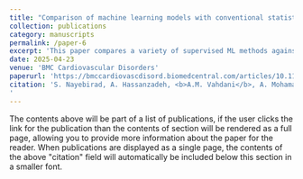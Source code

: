 ```yaml
---
title: "Comparison of machine learning models with conventional statistical methods for prediction of percutaneous coronary intervention outcomes: a systematic review and meta-analysis"
collection: publications
category: manuscripts
permalink: /paper-6
excerpt: 'This paper compares a variety of supervised ML methods against logistic regression in predicting PCI outcomes, in terms of performance. We also extensively assess the models in terms of risk of bias (RoB) due factors such as data leakage and lack of external validation, using the [CHARMS](https://journals.plos.org/plosmedicine/article?id=10.1371/journal.pmed.1001744) and [PROBAST](https://pubmed.ncbi.nlm.nih.gov/30596875/) guidelines.'
date: 2025-04-23
venue: 'BMC Cardiovascular Disorders'
paperurl: 'https://bmccardiovascdisord.biomedcentral.com/articles/10.1186/s12872-025-04746-0'
citation: 'S. Nayebirad, A. Hassanzadeh, <b>A.M. Vahdani</b>, A. Mohamadi, S. Forghani, A. Shafiee, F. Masoudkabir, <i>Comparison of machine learning models with conventional statistical methods for prediction of percutaneous coronary intervention outcomes: a systematic review and meta-analysis</i>, BMC Cardiovasc Disord 25 (2025) 310. https://doi.org/10.1186/s12872-025-04746-0.
'
---
```

The contents above will be part of a list of publications, if the user clicks the link for the publication than the contents of section will be rendered as a full page, allowing you to provide more information about the paper for the reader. When publications are displayed as a single page, the contents of the above "citation" field will automatically be included below this section in a smaller font.
